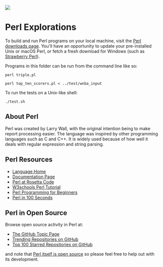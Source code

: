 <img src="https://raw.githubusercontent.com/rtoal/polyglot/master/docs/resources/perl-logo-64.png">

# Perl Explorations

To build and run Perl programs on your local machine, visit the [Perl downloads page](https://www.perl.org/get.html). You'll have an opportunity to update your pre-installed Unix or macOS Perl, or fetch a fresh download for Windows (such as [Strawberry Perl](https://strawberryperl.com)).

Programs in this folder can be run from the command line like so:

```
perl triple.pl
```

```
perl top_ten_scorers.pl < ../test/wnba_input
```

To run the tests on a Unix-like shell:

```
./test.sh
```

## About Perl

Perl was created by Larry Wall, with the original intention being to make report processing easier. The language was inspired by other programming languages such as C and C++. It is widely used because of how well it deals with regular expression and string parsing.

## Perl Resources

- [Language Home](https://www.perl.org)
- [Documentation Page](https://perldoc.perl.org)
- [Perl at Rosetta Code](https://rosettacode.org/wiki/Category:Perl)
- [W3schools Perl Tutorial](https://www.w3schools.io/languages/perl-tutorials/)
- [Perl Programming for Beginners](https://www.simplilearn.com/perl-programming-for-beginners-article#perl_implementation)
- [Perl in 100 Seconds](https://www.youtube.com/watch?v=74_7LrRe5DI)

## Perl in Open Source

Browse open source activity in Perl at:

- [The GitHub Topic Page](https://github.com/topics/perl)
- [Trending Repositories on GitHub](https://github.com/trending/perl)
- [Top 100 Starred Repositories on GitHub](https://github.com/EvanLi/Github-Ranking/blob/master/Top100/Perl.md)

and note that [Perl itself is open source](https://github.com/Perl/perl5) so please feel free to help out with its development.
